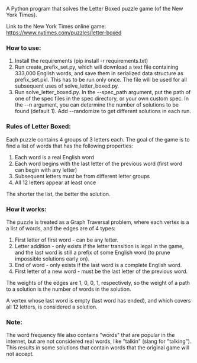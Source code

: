 A Python program that solves the Letter Boxed puzzle game (of the New York Times).

Link to the New York Times online game: https://www.nytimes.com/puzzles/letter-boxed

### How to use:
1. Install the requirements (pip install -r requirements.txt)
2. Run create_prefix_set.py, which will download a text file containing 333,000 English words, and save them in serialized data structure as prefix_set.pkl.
   This has to be run only once. The file will be used for all subsequent uses of solve_letter_boxed.py.
3. Run solve_letter_boxed.py.
   In the --spec_path argument, put the path of one of the spec files in the spec directory, or your own custom spec.
   In the --n argument, you can determine the number of solutions to be found (default 1).
   Add --randomize to get different solutions in each run.

### Rules of Letter Boxed:
Each puzzle contains 4 groups of 3 letters each.
The goal of the game is to find a list of words that has the following properties:
1. Each word is a real English word
2. Each word begins with the last letter of the previous word (first word can begin with any letter)
3. Subsequent letters must be from different letter groups
4. All 12 letters appear at least once

The shorter the list, the better the solution.

### How it works:
The puzzle is treated as a Graph Traversal problem, where each vertex is a a list of words, and the edges are of 4 types:
1. First letter of first word - can be any letter.
2. Letter addition - only exists if the letter transition is legal in the game, and the last word is still a prefix of some English word (to prune impossible solutions early on).
3. End of word - only exists if the last word is a complete English word.
4. First letter of a new word - must be the last letter of the previous word.

The weights of the edges are 1, 0, 0, 1, respectively, so the weight of a path to a solution is the number of words in the solution.

A vertex whose last word is empty (last word has ended), and which covers all 12 letters, is considered a solution.

### Note:
The word frequency file also contains "words" that are popular in the internet, but are not considered real words, like "talkin" (slang for "talking"). This results in some solutions that contain words that the original game will not accept.
